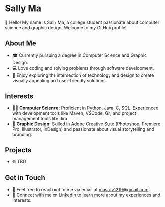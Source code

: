 # Sally Ma

👋 Hello! My name is Sally Ma, a college student passionate about computer science and graphic design. Welcome to my GitHub profile!

## About Me

- 🎓 Currently pursuing a degree in Computer Science and Graphic Design.
- 💻 Love coding and solving problems through software development.
- 🎨 Enjoy exploring the intersection of technology and design to create visually appealing and user-friendly solutions.

## Interests

- 👩‍💻 **Computer Science:** Proficient in Python, Java, C, SQL. Experienced with development tools like Maven, VSCode, Git, and project management tools like Jira.
- 🎨 **Graphic Design:** Skilled in Adobe Creative Suite (Photoshop, Premiere Pro, Illustrator, InDesign) and passionate about visual storytelling and branding.

## Projects

- 🌐 TBD

## Get in Touch

- 📧 Feel free to reach out to me via email at [masally1219@gmail.com](mailto:masally1219@gmail.com).
- 🔗 Connect with me on [LinkedIn](https://www.linkedin.com/in/sallyma/) to learn more about my experiences and interests.

